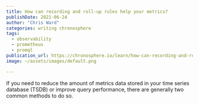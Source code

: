 ```yaml
---
title: How can recording and roll-up rules help your metrics?
publishDate: 2021-06-24
author: "Chris Ward"
categories: writing chronosphere
tags: 
  - observability
  - prometheus
  - promql
publication_url: https://chronosphere.io/learn/how-can-recording-and-roll-up-rules-help-your-metrics/
image: ~/assets/images/default.png

---
```


If you need to reduce the amount of metrics data stored in your time series database (TSDB) or improve query performance, there are generally two common methods to do so.